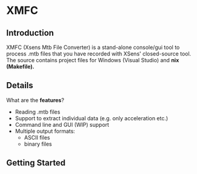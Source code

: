 # XMFC #

## Introduction ##

XMFC (Xsens Mtb File Converter) is a stand-alone console/gui tool to process .mtb files that you have recorded with XSens' closed-source tool. The source contains project files for Windows (Visual Studio) and **nix (Makefile).**

## Details ##

What are the **features**?
  * Reading .mtb files
  * Support to extract individual data (e.g. only acceleration etc.)
  * Command line and GUI (WIP) support
  * Multiple output formats:
    * ASCII files
    * binary files

## Getting Started ##